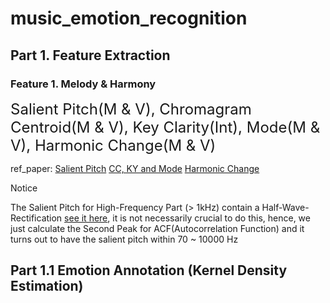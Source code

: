 # music_emotion_recognition
## Part 1. Feature Extraction
### Feature 1. Melody & Harmony
<font size = 5><font family = 'san-serif'>Salient Pitch(M & V), Chromagram Centroid(M & V), Key Clarity(Int), Mode(M & V), Harmonic Change(M & V)</font></font>

ref_paper: <a href = 'https://ieeexplore.ieee.org/stamp/stamp.jsp?tp=&arnumber=876309'>Salient Pitch</a> <a href = 'http://mac.citi.sinica.edu.tw/~yang/pub/yang11taslp_dist.pdf'>CC, KY and Mode</a> <a href = 'http://delivery.acm.org/10.1145/1180000/1178727/p21-harte.pdf?ip=128.59.176.103&id=1178727&acc=ACTIVE%20SERVICE&key=7777116298C9657D%2ECCAFA7F43E96773E%2E4D4702B0C3E38B35%2E4D4702B0C3E38B35&__acm__=1574347291_3745098f57a0683d85b13b813d3202a3'>Harmonic Change</a>

Notice

The Salient Pitch for High-Frequency Part (> 1kHz) contain a Half-Wave-Rectification <a href = 'https://www.youtube.com/watch?v=Ll0IOk_Ltfc'>see it here</a>, it is not necessarily crucial to do this, hence, we just calculate the Second Peak for ACF(Autocorrelation Function) and it turns out to have the salient pitch within 70 ~ 10000 Hz


## Part 1.1 Emotion Annotation (Kernel Density Estimation)

